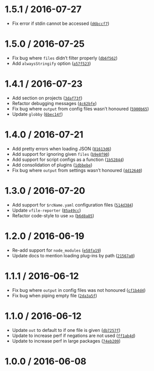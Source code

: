 <!--remark setext-->

<!--lint disable no-multiple-toplevel-headings-->

1.5.1 / 2016-07-27
==================

*   Fix error if stdin cannot be accessed ([`d6bccf7`](https://github.com/wooorm/unified-engine/commit/d6bccf7))

1.5.0 / 2016-07-25
==================

*   Fix bug where `files` didn’t filter properly ([`db6f562`](https://github.com/wooorm/unified-engine/commit/db6f562))
*   Add `alwaysStringify` option ([`a57f523`](https://github.com/wooorm/unified-engine/commit/a57f523))

1.4.1 / 2016-07-23
==================

*   Add section on projects ([`3daf73f`](https://github.com/wooorm/unified-engine/commit/3daf73f))
*   Refactor debugging messages ([`4c62bfe`](https://github.com/wooorm/unified-engine/commit/4c62bfe))
*   Fix bug where `output` from config files wasn’t honoured ([`5900b65`](https://github.com/wooorm/unified-engine/commit/5900b65))
*   Update `globby` ([`6bec14f`](https://github.com/wooorm/unified-engine/commit/6bec14f))

1.4.0 / 2016-07-21
==================

*   Add pretty errors when loading JSON ([`81613d6`](https://github.com/wooorm/unified-engine/commit/81613d6))
*   Add support for ignoring given `files` ([`b9e8f90`](https://github.com/wooorm/unified-engine/commit/b9e8f90))
*   Add support for script configs as a function ([`1b52844`](https://github.com/wooorm/unified-engine/commit/1b52844))
*   Add consolidation of plugins ([`1dbbebe`](https://github.com/wooorm/unified-engine/commit/1dbbebe))
*   Fix bug where `output` from settings wasn’t honoured ([`4d12640`](https://github.com/wooorm/unified-engine/commit/4d12640))

1.3.0 / 2016-07-20
==================

*   Add support for `$rcName.yaml` configuration files ([`514d384`](https://github.com/wooorm/unified-engine/commit/514d384))
*   Update `vfile-reporter` ([`85a49cc`](https://github.com/wooorm/unified-engine/commit/85a49cc))
*   Refactor code-style to use `xo` ([`b6d8a85`](https://github.com/wooorm/unified-engine/commit/b6d8a85))

1.2.0 / 2016-06-19
==================

*   Re-add support for `node_modules` ([`e58fa19`](https://github.com/wooorm/unified-engine/commit/e58fa19))
*   Update docs to mention loading plug-ins by path ([`21567a0`](https://github.com/wooorm/unified-engine/commit/21567a0))

1.1.1 / 2016-06-12
==================

*   Fix bug where `output` in config files was not honoured ([`cf1b4d4`](https://github.com/wooorm/unified-engine/commit/cf1b4d4))
*   Fix bug when piping empty file ([`2da3a5f`](https://github.com/wooorm/unified-engine/commit/2da3a5f))

1.1.0 / 2016-06-12
==================

*   Update `out` to default to if one file is given ([`db7257f`](https://github.com/wooorm/unified-engine/commit/db7257f))
*   Update to increase perf if negations are not used ([`ff1ab4d`](https://github.com/wooorm/unified-engine/commit/ff1ab4d))
*   Update to increase perf in large packages ([`74eb209`](https://github.com/wooorm/unified-engine/commit/74eb209))

1.0.0 / 2016-06-08
==================
